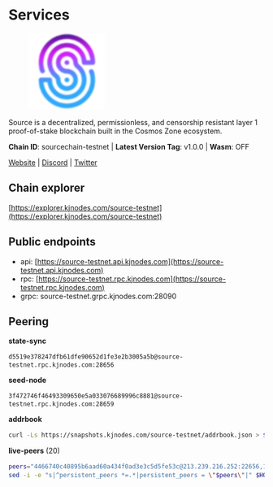 # Services

<figure><img src="https://raw.githubusercontent.com/kj89/cosmos-images/main/logos/source.png" width="150" alt=""><figcaption></figcaption></figure>

Source is a decentralized, permissionless, and censorship resistant layer 1 proof-of-stake blockchain built in the Cosmos Zone ecosystem.

**Chain ID**: sourcechain-testnet | **Latest Version Tag**: v1.0.0 | **Wasm**: OFF

[Website](https://www.sourceprotocol.io/) | [Discord](https://discord.io/SourceProtocol) | [Twitter](https://www.twitter.com/sourceprotocol_)




## Chain explorer
[https://explorer.kjnodes.com/source-testnet](https://explorer.kjnodes.com/source-testnet)

## Public endpoints

* api: [https://source-testnet.api.kjnodes.com](https://source-testnet.api.kjnodes.com)
* rpc: [https://source-testnet.rpc.kjnodes.com](https://source-testnet.rpc.kjnodes.com)
* grpc: source-testnet.grpc.kjnodes.com:28090

## Peering

**state-sync**

```text
d5519e378247dfb61dfe90652d1fe3e2b3005a5b@source-testnet.rpc.kjnodes.com:28656
```

**seed-node**

```text
3f472746f46493309650e5a033076689996c8881@source-testnet.rpc.kjnodes.com:28659
```

**addrbook**
```bash
curl -Ls https://snapshots.kjnodes.com/source-testnet/addrbook.json > $HOME/.source/config/addrbook.json
```

**live-peers** (20)
```bash
peers="4466740c40895b6aad60a434f0ad3e3c5d5fe53c@213.239.216.252:22656,1450d99427abd81410c6f8032aec25961bf7bf89@80.82.215.19:36656,b99c46a83e72280ccdb81994fd60b9b1cc74b1ab@84.21.171.142:26656,4ede26dd5fbb87bd9dba462fe2c3c3e39e15c8f2@207.180.224.128:46656,f9c66449320c103f6c33b10f5926b20732a3bd10@194.60.201.69:26656,d5519e378247dfb61dfe90652d1fe3e2b3005a5b@65.109.68.190:28656,fabc85731f628d8dd1cb20c865c36832ea624772@65.108.88.28:26656,e225dac8c3407df8419fb01f4255d72212a3b6ee@194.233.80.252:26656,492d7c007dd37f05d2b469865685eb9e4460a379@35.87.85.162:26656,ddb472d197b8a732bb3f8878035603769aa4c85b@161.35.75.82:26656,c27d26527c2f8a097c5a99800809d15338ac3bdb@95.217.207.236:20056,756368e62cbff16f8d0edcc4d169a090464bed53@38.242.194.233:26656,f2936d8f0ae99b9fa99d179f746faacc9c41a5c3@65.108.158.181:26656,b02e2bd359623aeee2d4fad94d37af8b064508f6@167.235.224.141:26656,82d31c68dd604bbcd547eef014df465ee986b1d0@193.46.243.160:26656,cac254555deea35a70c821abd7f3e7db47a46d55@65.109.92.241:20056,c11b85deb59574812a7e6b9d6181df36bef15d2f@65.108.105.48:27656,7143126daf3c0983745a0b10b83c8e794c4fb2fc@65.108.126.46:33656,9d16b552697cdce3c8b4f23de53708533d99bc59@165.232.144.133:26656,d960215e0788fcfc04b9e2e824e5751bf1efe7fc@65.108.82.152:26656"
sed -i -e "s|^persistent_peers *=.*|persistent_peers = \"$peers\"|" $HOME/.source/config/config.toml
```
